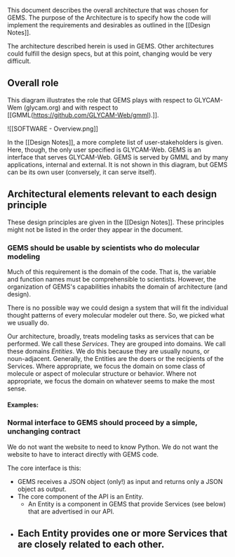 This document describes the overall architecture that was chosen for GEMS.  The purpose of the Architecture is to specify how the code will implement the requirements and desirables as outlined in the [[Design Notes]].

The architecture described herein is used in GEMS.  Other architectures could fulfill the design specs, but at this point, changing would be very difficult.

## Overall role

This diagram illustrates the role that GEMS plays with respect to GLYCAM-Wem (glycam.org) and with respect to [[GMML(https://github.com/GLYCAM-Web/gmml).]].

![[SOFTWARE - Overview.png]]

In the [[Design Notes]], a more complete list of user-stakeholders is given.  Here, though, the only user specified is GLYCAM-Web.  GEMS is an interface that serves GLYCAM-Web.  GEMS is served by GMML and by many applications, internal and external.  It is not shown in this diagram, but GEMS can be its own user (conversely, it can serve itself).

## Architectural elements relevant to each design principle

These design principles are given in the [[Design Notes]].  These principles might not be listed in the order they appear in the document.

### GEMS should be usable by scientists who do molecular modeling 

Much of this requirement is the domain of the code.  That is, the variable and function names must be comprehensible to scientists.  However, the organization of GEMS's capabilities inhabits the domain of architecture (and design).

There is no possible way we could design a system that will fit the individual thought patterns of every molecular modeler out there.  So, we picked what we usually do.

Our architecture, broadly, treats modeling tasks as services that can be performed.  We call these _Services_.  They are grouped into domains.  We call these domains _Entities_.  We do this because they are usually nouns, or noun-adjacent.  Generally, the Entities are the doers or the recipients of the Services.  Where appropriate, we focus the domain on some class of molecule or aspect of molecular structure or behavior.  Where not appropriate, we focus the domain on whatever seems to make the most sense.

#### Examples:




### Normal interface to GEMS should proceed by a simple, unchanging contract

We do not want the website to need to know Python.  We do not want the website to have to interact directly with GEMS code.  

The core interface is this:

- GEMS receives a JSON object (only!) as input and returns only a JSON object as output.
- The core component of the API is an Entity.
	- An Entity is a component in GEMS that provide Services (see below) that are advertised in our API.
- Each Entity provides one or more Services that are closely related to each other.
	- 